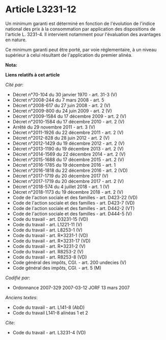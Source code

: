 # Article L3231-12

Un minimum garanti est déterminé en fonction de l'évolution de l'indice national des prix à la consommation par application
des dispositions de l'article L. 3231-4. Il intervient notamment pour l'évaluation des avantages en nature.

Ce minimum garanti peut être porté, par voie réglementaire, à un niveau supérieur à celui résultant de l'application du
premier alinéa.

**Nota:**



**Liens relatifs à cet article**

_Cité par_:

  - Décret n°70-104 du 30 janvier 1970 - art. 31-3 (V)
  - Décret n°2008-244 du 7 mars 2008 - art. 5
  - Décret n°2008-617 du 27 juin 2008 - art. 2 (V)
  - Décret n°2009-800 du 24 juin 2009 - art. 2 (V)
  - Décret n°2009-1584 du 17 décembre 2009 - art. 2 (V)
  - Décret n°2010-1584 du 17 décembre 2010 - art. 2 (V)
  - Arrêté du 29 novembre 2011 - art. 3 (V)
  - Décret n°2011-1926 du 22 décembre 2011 - art. 2 (V)
  - Décret n°2012-828 du 28 juin 2012 - art. 2 (V)
  - Décret n°2012-1429 du 19 décembre 2012 - art. 2 (V)
  - Décret n°2013-1190 du 19 décembre 2013 - art. 2 (V)
  - Décret n°2014-1569 du 22 décembre 2014 - art. 2 (V)
  - Décret n°2015-1688 du 17 décembre 2015 - art. 2 (V)
  - Décret n°2016-1785 du 19 décembre 2016 - art. 1
  - Décret n°2016-1818 du 22 décembre 2016 - art. 2 (VD)
  - Décret n°2017-1719 du 20 décembre 2017 (V)
  - Décret n°2017-1719 du 20 décembre 2017 - art. 2 (V)
  - Décret n°2018-574 du 4 juillet 2018 - art. 1 (V)
  - Décret n°2018-1173 du 19 décembre 2018 - art. 2 (V)
  - Code de l'action sociale et des familles - art. D423-22 (VD)
  - Code de l'action sociale et des familles - art. D423-7 (VD)
  - Code de l'action sociale et des familles - art. D442-2 (VT)
  - Code de l'action sociale et des familles - art. D444-5 (V)
  - Code du travail - art. D3231-15 (VD)
  - Code du travail - art. L1221-11 (V)
  - Code du travail - art. L8253-1 (V)
  - Code du travail - art. R*3231-1 (VD)
  - Code du travail - art. R*3231-17 (VD)
  - Code du travail - art. R*3231-2 (V)
  - Code du travail - art. R8253-2 (V)
  - Code du travail - art. R8253-8 (VD)
  - Code général des impôts, CGI. - art. 200 undecies (V)
  - Code général des impôts, CGI. - art. 5 (M)

_Codifié par_:

  - Ordonnance 2007-329 2007-03-12 JORF 13 mars 2007

_Anciens textes_:

  - Code du travail - art. L141-8 (AbD)
  - Code du travail L141-8 alinéas 1 et 2

_Cite_:

  - Code du travail - art. L3231-4 (VD)
